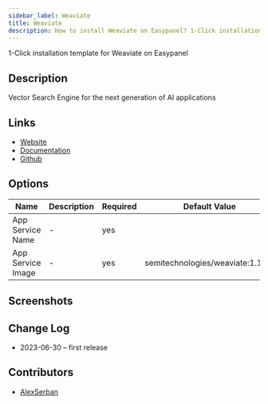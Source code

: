```yaml
---
sidebar_label: Weaviate
title: Weaviate
description: How to install Weaviate on Easypanel? 1-Click installation template for Weaviate on Easypanel
---
```


<!-- generated -->

1-Click installation template for Weaviate on Easypanel

## Description

Vector Search Engine for the next generation of AI applications

## Links

- [Website](https://weaviate.io)
- [Documentation](https://weaviate.io/developers/weaviate)
- [Github](https://github.com/weaviate/weaviate)

## Options

Name | Description | Required | Default Value
-|-|-|-
App Service Name | - | yes | 
App Service Image | - | yes | semitechnologies/weaviate:1.19.8

## Screenshots


## Change Log

- 2023-06-30 – first release

## Contributors

- [AlexSerban](https://github.com/serban-alexandru)
